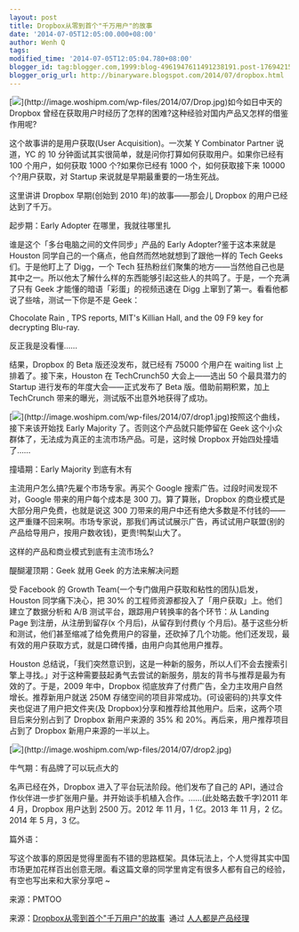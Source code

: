 ```yaml
---
layout: post
title: Dropbox从零到首个"千万用户"的故事
date: '2014-07-05T12:05:00.000+08:00'
author: Wenh Q
tags:
modified_time: '2014-07-05T12:05:04.780+08:00'
blogger_id: tag:blogger.com,1999:blog-4961947611491238191.post-1769421576170820468
blogger_orig_url: http://binaryware.blogspot.com/2014/07/dropbox.html
---
```


[![](https://images-blogger-opensocial.googleusercontent.com/gadgets/proxy?url=http%3A%2F%2Fimage.woshipm.com%2Fwp-files%2F2014%2F07%2FDrop.jpg&container=blogger&gadget=a&rewriteMime=image%2F*)](http://image.woshipm.com/wp-files/2014/07/Drop.jpg)如今如日中天的
Dropbox
曾经在获取用户时经历了怎样的困难?这种经验对国内产品又怎样的借鉴作用呢?



这个故事讲的是用户获取(User Acquisition)。一次某 Y Combinator Partner
说道，YC 的 10
分钟面试其实很简单，就是问你打算如何获取用户。如果你已经有 100
个用户，如何获取 1000 个?如果你已经有 1000 个，如何获取接下来 10000
个?用户获取，对 Startup 来说就是早期最重要的一场生死战。



这里讲讲 Dropbox 早期(创始到 2010 年)的故事——那会儿 Dropbox
的用户已经达到了千万。



起步期：Early Adopter 在哪里，我就往哪里扎



谁是这个「多台电脑之间的文件同步」产品的 Early Adopter?鉴于这本来就是
Houston 同学自己的一个痛点，他自然而然地就想到了跟他一样的 Tech Geeks
们。于是他盯上了 Digg，一个 Tech
狂热粉丝们聚集的地方——当然他自己也是其中之一。所以他太了解什么样的东西能够引起这些人的共鸣了。于是，一个充满了只有
Geek 才能懂的暗语「彩蛋」的视频迅速在 Digg
上窜到了第一。看看他都说了些啥，测试一下你是不是 Geek：



Chocolate Rain , TPS reports, MIT's Killian Hall, and the 09 F9 key for
decrypting Blu-ray.



反正我是没看懂……



结果，Dropbox 的 Beta 版还没发布，就已经有 75000 个用户在 waiting list
上排着了。接下来，Houston 在 TechCrunch50 大会上——选出 50 个最具潜力的
Startup 进行发布的年度大会——正式发布了 Beta 版。借助前期积累，加上
TechCrunch 带来的曝光，测试版不出意外地获得了成功。



[![](https://images-blogger-opensocial.googleusercontent.com/gadgets/proxy?url=http%3A%2F%2Fimage.woshipm.com%2Fwp-files%2F2014%2F07%2Fdrop1.jpg&container=blogger&gadget=a&rewriteMime=image%2F*)](http://image.woshipm.com/wp-files/2014/07/drop1.jpg)按照这个曲线，接下来该开始找
Early Majority 了。否则这个产品就只能停留在 Geek
这个小众群体了，无法成为真正的主流市场产品。可是，这时候 Dropbox
开始四处撞墙了……



撞墙期：Early Majority 到底有木有



主流用户怎么搞?先雇个市场专家。再买个 Google
搜索广告。过段时间发现不对，Google 带来的用户每个成本是 300
刀。算了算账，Dropbox 的商业模式是大部分用户免费，也就是说这 300
刀带来的用户中还有绝大多数是不付钱的——这严重赚不回来啊。市场专家说，那我们再试试展示广告，再试试用户联盟(别的产品给导用户，按用户数收钱)，更贵!鸭梨山大了。



这样的产品和商业模式到底有主流市场么?



醍醐灌顶期：Geek 就用 Geek 的方法来解决问题



受 Facebook 的 Growth Team(一个专门做用户获取和粘性的团队)启发，Houston
同学痛下决心，把 30%
的工程师资源都投入了「用户获取」上。他们建立了数据分析和 A/B
测试平台，跟踪用户转换率的各个环节：从 Landing Page
到注册，从注册到留存(x 个月后)，从留存到付费(y
个月后)。基于这些分析和测试，他们甚至缩减了给免费用户的容量，还砍掉了几个功能。他们还发现，最有效的用户获取方式，就是口碑传播，由用户向其他用户推荐。



Houston
总结说，「我们突然意识到，这是一种新的服务，所以人们不会去搜索引擎上寻找。」对于这种需要鼓起勇气去尝试的新服务，朋友的背书与推荐是最为有效的了。于是，2009
年中，Dropbox 彻底放弃了付费广告，全力主攻用户自然增长。推荐新用户就送
250M
存储空间的项目非常成功。(可设密码的)共享文件夹也促进了用户把文件夹(及
Dropbox)分享和推荐给其他用户。后来，这两个项目后来分别占到了 Dropbox
新用户来源的 35% 和 20%。再后来，用户推荐项目占到了 Dropbox
新用户来源的一半以上。



[![](https://images-blogger-opensocial.googleusercontent.com/gadgets/proxy?url=http%3A%2F%2Fimage.woshipm.com%2Fwp-files%2F2014%2F07%2Fdrop2.jpg&container=blogger&gadget=a&rewriteMime=image%2F*)](http://image.woshipm.com/wp-files/2014/07/drop2.jpg)



牛气期：有品牌了可以玩点大的



名声已经在外，Dropbox 进入了平台玩法阶段。他们发布了自己的
API，通过合作伙伴进一步扩张用户量。并开始谈手机植入合作。……(此处略去数千字)2011
年 4 月，Dropbox 用户达到 2500 万。2012 年 11 月，1 亿。2013 年 11 月，2
亿。2014 年 5 月，3 亿。



篇外语：



写这个故事的原因是觉得里面有不错的思路框架。具体玩法上，个人觉得其实中国市场更加花样百出创意无限。看这篇文章的同学里肯定有很多人都有自己的经验，有空也写出来和大家分享吧
~



来源：PMTOO


来源：[Dropbox从零到首个"千万用户"的故事](http://www.woshipm.com/operate/92604.html)  通过 [人人都是产品经理](http://www.woshipm.com/)
